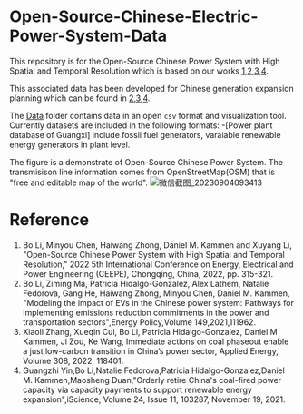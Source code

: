 # Open-Source-Chinese-Electric-Power-System-Data

This repository is for the Open-Source Chinese Power System with High Spatial and Temporal Resolution which is based on our works [1](https://ieeexplore.ieee.org/document/9783435),[2](https://www.sciencedirect.com/science/article/pii/S030142152030673X),[3](https://www.cell.com/iscience/fulltext/S2589-0042(21)01256-6),[4](https://www.sciencedirect.com/science/article/pii/S0306261921016378).

This associated data has been developed for Chinese generation expansion planning which can be found in [2](https://www.sciencedirect.com/science/article/pii/S030142152030673X),[3](https://www.cell.com/iscience/fulltext/S2589-0042(21)01256-6),[4](https://www.sciencedirect.com/science/article/pii/S0306261921016378). 

The [Data](https://github.com/boli9301/Open-Source-Chinese-Electric-Power-System-Data/tree/main/Data) folder contains data in an open `csv` format and visualization tool. Currently datasets are included in the following formats:
-[Power plant database of Guangxi] include fossil fuel generators, varaiable renewable energy generators in plant level.

The figure is a demonstrate of Open-Source Chinese Power System. The transmisison line information comes from OpenStreetMap(OSM) that is "free and editable map of the world".
![微信截图_20230904093413](https://github.com/boli9301/Open-Source-Chinese-Electric-Power-System-Data/assets/46950666/4b8220cc-eac1-42a7-bd00-f73247d7f941)

# Reference
1. Bo Li, Minyou Chen, Haiwang Zhong, Daniel M. Kammen and Xuyang Li, "Open-Source Chinese Power System with High Spatial and Temporal Resolution," 2022 5th International Conference on Energy, Electrical and Power Engineering (CEEPE), Chongqing, China, 2022, pp. 315-321.
2. Bo Li, Ziming Ma, Patricia Hidalgo-Gonzalez, Alex Lathem, Natalie Fedorova, Gang He, Haiwang Zhong, Minyou Chen, Daniel M. Kammen, "Modeling the impact of EVs in the Chinese power system: Pathways for implementing emissions reduction commitments in the power and transportation sectors",Energy Policy,Volume 149,2021,111962.
3. Xiaoli Zhang, Xueqin Cui, Bo Li, Patricia Hidalgo-Gonzalez, Daniel M Kammen, Ji Zou, Ke Wang, Immediate actions on coal phaseout enable a just low-carbon transition in China’s power sector, Applied Energy, Volume 308, 2022, 118401.
4. Guangzhi Yin,Bo Li,Natalie Fedorova,Patricia Hidalgo-Gonzalez,Daniel M. Kammen,Maosheng Duan,"Orderly retire China's coal-fired power capacity via capacity payments to support renewable energy expansion",iScience, Volume 24, Issue 11, 103287, November 19, 2021.
